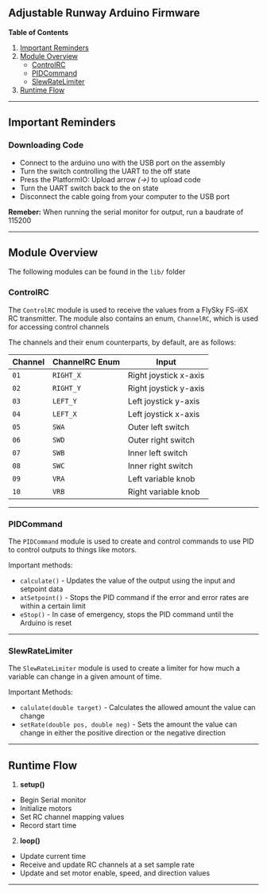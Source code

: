 ## Adjustable Runway Arduino Firmware

**Table of Contents**

1. [Important Reminders](#important-reminders)
2. [Module Overview](#module-overview)
    *  [ControlRC](#controlrc)
    * [PIDCommand](#pidcommand)
    * [SlewRateLimiter](#slewratelimiter)
3. [Runtime Flow](#runtime-flow)

---

## Important Reminders

### Downloading Code
  - Connect to the arduino uno with the USB port on the assembly
  - Turn the switch controlling the UART to the off state
  - Press the PlatformIO: Upload arrow *(->)* to upload code
  - Turn the UART switch back to the on state
  - Disconnect the cable going from your computer to the USB port

**Remeber:** When running the serial monitor for output, run a baudrate of 115200

---

## Module Overview

The following modules can be found in the `lib/` folder 

### ControlRC

The `ControlRC` module is used to receive the values from a FlySky FS-i6X RC transmitter. The module also contains an enum, `ChannelRC`, which is used for accessing control channels

The channels and their enum counterparts, by default, are as follows:

| Channel | ChannelRC Enum | Input |
|---------|----------------|-------|
| `01` | `RIGHT_X` | Right joystick x-axis |
| `02` | `RIGHT_Y` | Right joystick y-axis |
| `03` | `LEFT_Y` | Left joystick y-axis |
| `04` | `LEFT_X` | Left joystick x-axis |
| `05` | `SWA` | Outer left switch |
| `06` | `SWD` | Outer right switch |
| `07` | `SWB` | Inner left switch | 
| `08` | `SWC` | Inner right switch |
| `09` | `VRA` | Left variable knob |
| `10` | `VRB` | Right variable knob |

---

### PIDCommand

The `PIDCommand` module is used to create and control commands to use PID to control outputs to things like motors. 

Important methods:
* `calculate()` - Updates the value of the output using the input and setpoint data
* `atSetpoint()` - Stops the PID command if the error and error rates are within a certain limit
* `eStop()` - In case of emergency, stops the PID command until the Arduino is reset

---

### SlewRateLimiter 

The `SlewRateLimiter` module is used to create a limiter for how much a variable can change in a given amount of time.

Important Methods:
* `calulate(double target)` - Calculates the allowed amount the value can change
* `setRate(double pos, double neg)` - Sets the amount the value can change in either the positive direction or the negative direction 

---

## Runtime Flow

1. **setup()**
  - Begin Serial monitor
  - Initialize motors
  - Set RC channel mapping values
  - Record start time
2. **loop()**
  - Update current time
  - Receive and update RC channels at a set sample rate
  - Update and set motor enable, speed, and direction values 

---
